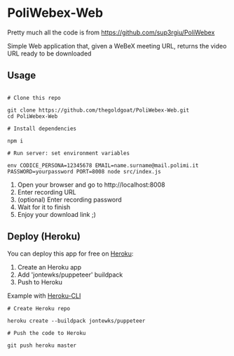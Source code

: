 # PoliWebex-Web

Pretty much all the code is from https://github.com/sup3rgiu/PoliWebex

Simple Web application that, given a WeBeX meeting URL, returns the video URL ready to be downloaded

## Usage

```

# Clone this repo

git clone https://github.com/thegoldgoat/PoliWebex-Web.git
cd PoliWebex-Web

# Install dependencies

npm i

# Run server: set environment variables

env CODICE_PERSONA=12345678 EMAIL=name.surname@mail.polimi.it PASSWORD=yourpassword PORT=8008 node src/index.js

```

1. Open your browser and go to http://localhost:8008
2. Enter recording URL
3. (optional) Enter recording password
4. Wait for it to finish
5. Enjoy your download link ;)

## Deploy (Heroku)

You can deploy this app for free on [Heroku](https://heroku.com):

1. Create an Heroku app
2. Add 'jontewks/puppeteer' buildpack
3. Push to Heroku

Example with [Heroku-CLI](https://devcenter.heroku.com/articles/heroku-cli#download-and-install)

```
# Create Heroku repo

heroku create --buildpack jontewks/puppeteer

# Push the code to Heroku

git push heroku master

```